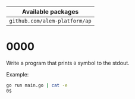 | Available packages            |
| ----------------------------- |
| `github.com/alem-platform/ap` |

# 0000

Write a program that prints `0` symbol to the stdout.

Example:

```sh
go run main.go | cat -e
0$
```
